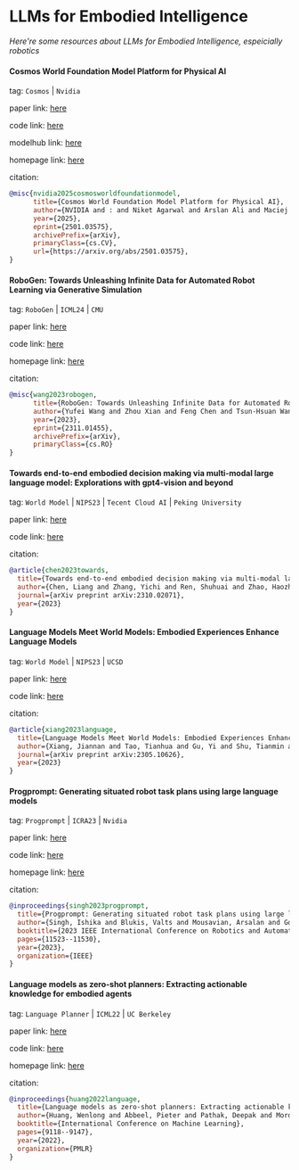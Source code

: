 # LLMs for Embodied Intelligence
*Here're some resources about LLMs for Embodied Intelligence, espeicially robotics*


#### Cosmos World Foundation Model Platform for Physical AI

tag: `Cosmos` | `Nvidia`

paper link: [here](https://arxiv.org/pdf/2501.03575)

code link: [here](https://github.com/NVIDIA/Cosmos)

modelhub link: [here](https://huggingface.co/collections/nvidia/cosmos-6751e884dc10e013a0a0d8e6)

homepage link: [here](https://www.nvidia.com/en-us/ai/cosmos/)

citation:

```bibtex
@misc{nvidia2025cosmosworldfoundationmodel,
      title={Cosmos World Foundation Model Platform for Physical AI}, 
      author={NVIDIA and : and Niket Agarwal and Arslan Ali and Maciej Bala and Yogesh Balaji and Erik Barker and Tiffany Cai and Prithvijit Chattopadhyay and Yongxin Chen and Yin Cui and Yifan Ding and Daniel Dworakowski and Jiaojiao Fan and Michele Fenzi and Francesco Ferroni and Sanja Fidler and Dieter Fox and Songwei Ge and Yunhao Ge and Jinwei Gu and Siddharth Gururani and Ethan He and Jiahui Huang and Jacob Huffman and Pooya Jannaty and Jingyi Jin and Seung Wook Kim and Gergely Klár and Grace Lam and Shiyi Lan and Laura Leal-Taixe and Anqi Li and Zhaoshuo Li and Chen-Hsuan Lin and Tsung-Yi Lin and Huan Ling and Ming-Yu Liu and Xian Liu and Alice Luo and Qianli Ma and Hanzi Mao and Kaichun Mo and Arsalan Mousavian and Seungjun Nah and Sriharsha Niverty and David Page and Despoina Paschalidou and Zeeshan Patel and Lindsey Pavao and Morteza Ramezanali and Fitsum Reda and Xiaowei Ren and Vasanth Rao Naik Sabavat and Ed Schmerling and Stella Shi and Bartosz Stefaniak and Shitao Tang and Lyne Tchapmi and Przemek Tredak and Wei-Cheng Tseng and Jibin Varghese and Hao Wang and Haoxiang Wang and Heng Wang and Ting-Chun Wang and Fangyin Wei and Xinyue Wei and Jay Zhangjie Wu and Jiashu Xu and Wei Yang and Lin Yen-Chen and Xiaohui Zeng and Yu Zeng and Jing Zhang and Qinsheng Zhang and Yuxuan Zhang and Qingqing Zhao and Artur Zolkowski},
      year={2025},
      eprint={2501.03575},
      archivePrefix={arXiv},
      primaryClass={cs.CV},
      url={https://arxiv.org/abs/2501.03575}, 
}
```


#### RoboGen: Towards Unleashing Infinite Data for Automated Robot Learning via Generative Simulation

tag: `RoboGen` | `ICML24` | `CMU`

paper link: [here](https://arxiv.org/pdf/2311.01455.pdf)

code link: [here](https://github.com/Genesis-Embodied-AI/RoboGen)

homepage link: [here](https://robogen-ai.github.io/)

citation:

```bibtex
@misc{wang2023robogen,
      title={RoboGen: Towards Unleashing Infinite Data for Automated Robot Learning via Generative Simulation}, 
      author={Yufei Wang and Zhou Xian and Feng Chen and Tsun-Hsuan Wang and Yian Wang and Katerina Fragkiadaki and Zackory Erickson and David Held and Chuang Gan},
      year={2023},
      eprint={2311.01455},
      archivePrefix={arXiv},
      primaryClass={cs.RO}
}
```


#### Towards end-to-end embodied decision making via multi-modal large language model: Explorations with gpt4-vision and beyond

tag: `World Model` | `NIPS23` | `Tecent Cloud AI` | `Peking University`

paper link: [here](https://arxiv.org/pdf/2310.02071)

code link: [here](https://github.com/pkunlp-icler/PCA-EVAL)

citation:

```bibtex
@article{chen2023towards,
  title={Towards end-to-end embodied decision making via multi-modal large language model: Explorations with gpt4-vision and beyond},
  author={Chen, Liang and Zhang, Yichi and Ren, Shuhuai and Zhao, Haozhe and Cai, Zefan and Wang, Yuchi and Wang, Peiyi and Liu, Tianyu and Chang, Baobao},
  journal={arXiv preprint arXiv:2310.02071},
  year={2023}
}
```

#### Language Models Meet World Models: Embodied Experiences Enhance Language Models

tag: `World Model` | `NIPS23` | `UCSD`

paper link: [here](https://arxiv.org/pdf/2305.10626)

code link: [here](https://github.com/szxiangjn/world-model-for-language-model)

citation:

```bibtex
@article{xiang2023language,
  title={Language Models Meet World Models: Embodied Experiences Enhance Language Models},
  author={Xiang, Jiannan and Tao, Tianhua and Gu, Yi and Shu, Tianmin and Wang, Zirui and Yang, Zichao and Hu, Zhiting},
  journal={arXiv preprint arXiv:2305.10626},
  year={2023}
}
```


#### Progprompt: Generating situated robot task plans using large language models

tag: `Progprompt` | `ICRA23` | `Nvidia`

paper link: [here](https://arxiv.org/pdf/2209.11302)

code link: [here](https://github.com/NVlabs/progprompt-vh)

homepage link: [here](https://progprompt.github.io/)

citation:

```bibtex
@inproceedings{singh2023progprompt,
  title={Progprompt: Generating situated robot task plans using large language models},
  author={Singh, Ishika and Blukis, Valts and Mousavian, Arsalan and Goyal, Ankit and Xu, Danfei and Tremblay, Jonathan and Fox, Dieter and Thomason, Jesse and Garg, Animesh},
  booktitle={2023 IEEE International Conference on Robotics and Automation (ICRA)},
  pages={11523--11530},
  year={2023},
  organization={IEEE}
}
```


#### Language models as zero-shot planners: Extracting actionable knowledge for embodied agents

tag: `Language Planner` | `ICML22` | `UC Berkeley`

paper link: [here](https://proceedings.mlr.press/v162/huang22a/huang22a.pdf)

code link: [here](https://github.com/huangwl18/language-planner)

homepage link: [here](https://wenlong.page/language-planner/)

citation:

```bibtex
@inproceedings{huang2022language,
  title={Language models as zero-shot planners: Extracting actionable knowledge for embodied agents},
  author={Huang, Wenlong and Abbeel, Pieter and Pathak, Deepak and Mordatch, Igor},
  booktitle={International Conference on Machine Learning},
  pages={9118--9147},
  year={2022},
  organization={PMLR}
}
```
    
